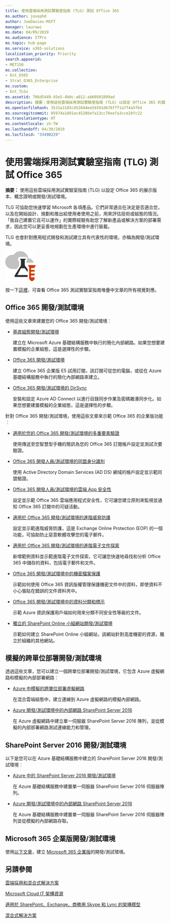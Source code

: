 ```yaml
---
title: 使用雲端採用測試實驗室指南 (TLG) 測試 Office 365
ms.author: josephd
author: JoeDavies-MSFT
manager: laurawi
ms.date: 04/09/2019
ms.audience: ITPro
ms.topic: hub-page
ms.service: o365-solutions
localization_priority: Priority
search.appverid:
- MET150
ms.collection:
- Ent_O365
- Strat_O365_Enterprise
ms.custom:
- Ent_TLGs
ms.assetid: 706d5449-45e5-4b0c-a012-ab60501899ad
description: 摘要：使用這些雲端採用測試實驗室指南 (TLG) 以設定 Office 365 的展示版本、概念證明或開發/測試環境。
ms.openlocfilehash: 3531a3185cd52044ee59391d676fff1a7f4a5f64
ms.sourcegitcommit: 85974a1891ac45286efa13cc76eefa3cce28fc22
ms.translationtype: HT
ms.contentlocale: zh-TW
ms.lasthandoff: 04/30/2019
ms.locfileid: "33490229"
---
```

# <a name="test-office-365-with-cloud-adoption-test-lab-guides-tlgs"></a>使用雲端採用測試實驗室指南 (TLG) 測試 Office 365

 **摘要：** 使用這些雲端採用測試實驗室指南 (TLG) 以設定 Office 365 的展示版本、概念證明或開發/測試環境。
  
TLG 可協助您快速學習 Microsoft 各項產品。它們非常適合在決定是否適合您，以及在開始設計、規劃和推出給使用者使用之前，用來評估技術或組態的情況。「我自己建置它且可以運作」的實際經驗有助您了解新產品或解決方案的部署需求，因此您可以更妥善地規劃在生產環境中進行裝載。
  
TLG 也會針對應用程式開發和測試建立具有代表性的環境，亦稱為開發/測試環境。
  
![Microsoft Cloud 中的測試實驗室指南](media/24ad0d1b-3274-40fb-972a-b8188b7268d1.png)
  
按一下[這裡](http://aka.ms/catlgstack)，可查看 Office 365 測試實驗室指南堆疊中文章的所有視覺對應。
    
## <a name="office-365-devtest-environment"></a>Office 365 開發/測試環境

使用這些文章來建置您的 Office 365 開發/測試環境︰
  
- [基底組態開發/測試環境](base-configuration-dev-test-environment.md)
    
    建立在 Microsoft Azure 基礎結構服務中執行的簡化內部網路。如果您想要建置模擬的企業組態，這是選擇性的步驟。
    
- [Office 365 開發/測試環境](office-365-dev-test-environment.md)
    
    建立 Office 365 企業版 E5 試用訂閱，該訂閱可從您的電腦，或從在 Azure 基礎結構服務中執行的簡化內部網路來建立。
    
- [Office 365 開發/測試環境的 DirSync](dirsync-for-your-office-365-dev-test-environment.md)
    
    安裝和設定 Azure AD Connect 以進行目錄同步作業及密碼雜湊同步化。如果您想要建置模擬的企業組態，這是選擇性的步驟。
    
針對 Office 365 開發/測試環境，使用這些文章來示範 Office 365 的企業版功能︰
  
- [適用於您的 Office 365 開發/測試環境的多重要素驗證](multi-factor-authentication-for-your-office-365-dev-test-environment.md)
    
    使用傳送至您智慧型手機的簡訊為您的 Office 365 訂閱帳戶設定並測試次要驗證。
    
- [Office 365 開發人員/測試環境的同盟身分識別](federated-identity-for-your-office-365-dev-test-environment.md)
    
    使用 Active Directory Domain Services (AD DS) 網域的帳戶設定並示範同盟驗證。
    
- [Office 365 開發人員/測試環境的雲端 App 安全性](cloud-app-security-for-your-office-365-dev-test-environment.md)
    
    設定並示範 Office 365 雲端應用程式安全性，它可讓您建立原則來監視並通知 Office 365 訂閱中的可疑活動。
    
- [適用於 Office 365 開發/測試環境的進階威脅防護](advanced-threat-protection-for-your-office-365-dev-test-environment.md)
    
    設定並示範進階威脅防護，這是 Exchange Online Protection (EOP) 的一個功能，可協助防止惡意軟體攻擊您的電子郵件。
    
- [適用於 Office 365 開發/測試環境的進階電子文件探索](advanced-ediscovery-for-your-office-365-dev-test-environment.md)
    
    新增範例資料並示範進階電子文件探索，它可讓您快速地尋找和分析 Office 365 中儲存的資料，包括電子郵件和文件。
    
- [Office 365 開發/測試環境中的機密檔案保護](sensitive-file-protection-in-the-office-365-dev-test-environment.md)
    
    示範如何使用 Office 365 資訊版權管理保護機密文件中的資料，即使資料不小心張貼在錯誤的文件資料夾中。
    
- [Office 365 開發/測試環境中的資料分類和標示](data-classification-and-labeling-in-the-office-365-dev-test-environment.md)
    
    示範 Azure 資訊保護用戶端如何用來分類不同安全性等級的文件。
    
- [獨立的 SharePoint Online 小組網站開發/測試環境](isolated-sharepoint-online-team-site-dev-test-environment.md)
    
    示範如何建立 SharePoint Online 小組網站，該網站針對高度機密的資源，獨立於組織的其他網站。
    

## <a name="simulated-cross-premises-devtest-environments"></a>模擬的跨單位部署開發/測試環境

透過這些文章，您可以建立一個跨單位部署開發/測試環境，它包含 Azure 虛擬網路和模擬的內部部署網路︰
  
- [Azure 中模擬的跨單位部署虛擬網路](simulated-cross-premises-virtual-network-in-azure.md)
    
    在混合雲端組態中，建立連線到 Azure 虛擬網路的模擬內部網路。
    
- [Azure 開發/測試環境中的內部網路 SharePoint Server 2016](https://technet.microsoft.com/library/mt806351%28v=office.16%29.aspx)
    
    在 Azure 虛擬網路中建立單一伺服器 SharePoint Server 2016 陣列，並從模擬的內部部署網路測試連線能力和管理。
    
## <a name="sharepoint-server-2016-devtest-environments"></a>SharePoint Server 2016 開發/測試環境

以下是您可以在 Azure 基礎結構服務中建立的 SharePoint Server 2016 開發/測試環境︰
  
- [Azure 中的 SharePoint Server 2016 開發/測試環境](https://docs.microsoft.com/SharePoint/administration/sharepoint-server-2016-dev-test-environment-in-azure)
    
    在 Azure 基礎結構服務中建置單一伺服器 SharePoint Server 2016 伺服器陣列。

- [Azure 開發/測試環境中的內部網路 SharePoint Server 2016](https://docs.microsoft.com/SharePoint/administration/intranet-sharepoint-server-2016-in-azure-dev-test-environment)
    
    在 Azure 基礎結構服務中建置單一伺服器 SharePoint Server 2016 伺服器陣列並從模擬的內部網路存取。


## <a name="the-microsoft-365-enterprise-devtest-environments"></a>Microsoft 365 企業版開發/測試環境

使用[以下文章](https://docs.microsoft.com/microsoft-365/enterprise/m365-enterprise-test-lab-guides)，建立 [Microsoft 365 企業版](https://docs.microsoft.com/microsoft-365-enterprise/)的開發/測試環境。  
    
## <a name="see-also"></a>另請參閱

[雲端採用和混合式解決方案](cloud-adoption-and-hybrid-solutions.md)
  
[Microsoft Cloud IT 架構資源](microsoft-cloud-it-architecture-resources.md)
  
[適用於 SharePoint、Exchange、商務用 Skype 和 Lync 的架構模型](architectural-models-for-sharepoint-exchange-skype-for-business-and-lync.md)
  
[混合式解決方案](hybrid-solutions.md)
